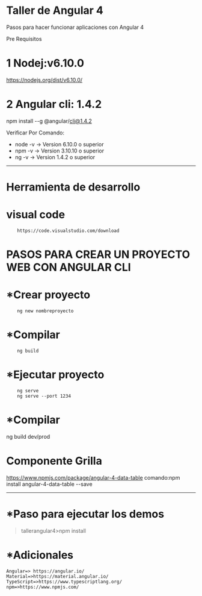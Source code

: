 # Taller de Angular 4
Pasos para hacer funcionar aplicaciones con Angular 4

Pre Requisitos
 # 1 Nodej:v6.10.0
 https://nodejs.org/dist/v6.10.0/
 # 2 Angular cli: 1.4.2
  npm install --g @angular/cli@1.4.2
  
 Verificar
 Por Comando:
-  node -v -> Version 6.10.0  o superior
-  npm -v  -> Version 3.10.10 o superior
-  ng -v   -> Version 1.4.2   o superior 

 ***************************************
 # Herramienta de desarrollo
 # visual code
        https://code.visualstudio.com/download
 
 # PASOS PARA CREAR UN PROYECTO WEB CON ANGULAR CLI
 
 # *Crear proyecto
        ng new nombreproyecto

 # *Compilar
        ng build 

 # *Ejecutar proyecto
        ng serve
        ng serve --port 1234
 
 # *Compilar
   ng build dev/prod  
    
 # Componente Grilla
 https://www.npmjs.com/package/angular-4-data-table
 comando:npm install angular-4-data-table --save
 ***************************************
 # *Paso  para ejecutar los demos
   >tallerangular4>npm install
   
  # *Adicionales 
    Angular=> https://angular.io/
    Material=>https://material.angular.io/
    TypeScript=>https://www.typescriptlang.org/
    npm=>https://www.npmjs.com/
    

